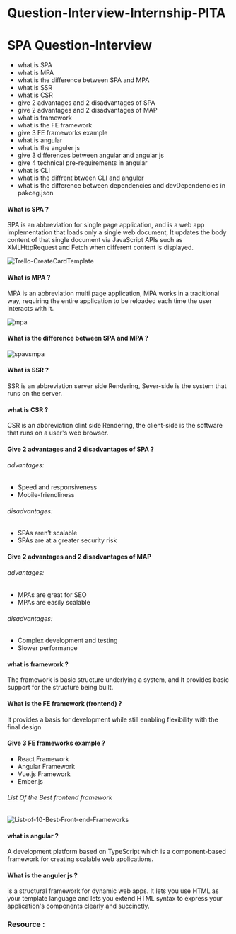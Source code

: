# Question-Interview-Internship-PITA
# SPA Question-Interview
- what is SPA
- what is MPA
- what is the difference between SPA and MPA 
- what is SSR
- what is CSR
- give 2 advantages and 2 disadvantages of SPA
- give 2 advantages and 2 disadvantages  of MAP
- what is framework
- what is the FE framework
- give 3 FE frameworks example 
- what is angular 
- what is the anguler js 
- give 3 differences between angular  and angular  js 
- give 4 technical pre-requirements in angular  
- what is CLI
- what is the diffrent btween CLI and anguler 
- what is the difference between dependencies and devDependencies in pakceg.json

#### What is SPA ?
SPA is an abbreviation for single page application, and is a web app implementation that loads only a single web document, It updates the body content of that single document via JavaScript APIs such as XMLHttpRequest and Fetch when different content is displayed.

![Trello-CreateCardTemplate](https://user-images.githubusercontent.com/52491098/181517204-43a1ee3d-66ca-4251-ae2f-cebc97a32a87.gif)

#### What is MPA ?
MPA is an abbreviation multi page application, MPA works in a traditional way, requiring the entire application to be reloaded each time the user interacts with it.

![mpa](https://user-images.githubusercontent.com/52491098/181517445-89c197a0-2fab-4aca-85e3-508574abfdc4.jpg)

#### What is the difference between SPA and MPA ?

![spavsmpa](https://user-images.githubusercontent.com/52491098/181517026-6a0b0ded-0b36-4dea-846a-b2318ab9272b.PNG)

#### What is SSR ?
SSR is an abbreviation server side Rendering, Sever-side is the system that runs on the server.
#### what is CSR ?
CSR  is an abbreviation clint side Rendering, the client-side is the software that runs on a user's web browser.

#### Give 2 advantages and 2 disadvantages of SPA ?
###### advantages:
- Speed and responsiveness
- Mobile-friendliness
###### disadvantages:
- SPAs aren’t scalable
- SPAs are at a greater security risk

#### Give 2 advantages and 2 disadvantages  of MAP
###### advantages:
- MPAs are great for SEO
- MPAs are easily scalable
###### disadvantages:
- Complex development and testing
- Slower performance

 #### what is framework ?
 The framework is basic structure underlying a system, and It provides basic support for the structure being built.
 #### What is the FE framework (frontend) ?
 It provides a basis for development while still enabling flexibility with the final design
 #### Give 3 FE frameworks example ?
 - React Framework
 - Angular Framework
 - Vue.js Framework
 - Ember.js
###### List Of the Best frontend framework 
 ![List-of-10-Best-Front-end-Frameworks](https://user-images.githubusercontent.com/52491098/181522882-b3f6e4ff-1cc2-4d20-8fda-aef698d7e7e7.jpg)
#### what is angular ?
A development platform based on TypeScript which is a component-based framework for creating scalable web applications.
#### What is the anguler js ?
is a structural framework for dynamic web apps. It lets you use HTML as your template language and lets you extend HTML syntax to express your application's components clearly and succinctly.
### Resource :

